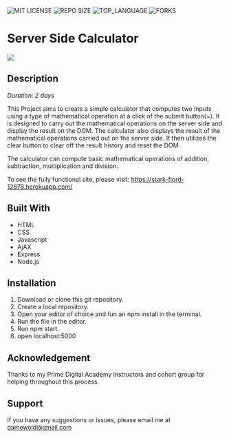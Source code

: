 ![MIT LICENSE](https://img.shields.io/github/license/scottbromander/the_marketplace.svg?style=flat-square)
![REPO SIZE](https://img.shields.io/github/repo-size/scottbromander/the_marketplace.svg?style=flat-square)
![TOP_LANGUAGE](https://img.shields.io/github/languages/top/scottbromander/the_marketplace.svg?style=flat-square)
![FORKS](https://img.shields.io/github/forks/scottbromander/the_marketplace.svg?style=social)

# Server Side Calculator

<img src='https://github.com/damewold/Simple_Calculator/blob/master/server/public/calc.gif'/>

## Description
_Duration: 2 days_

This Project aims to create a simple calculator that computes two inputs using a type of mathematical operation at a click of the submit button(=). It is designed to carry out the mathematical operations on the server side and display the result on the DOM. The calculator also displays the result of the mathematical operations carried out on the server side. It then utilizes the clear button to clear off the result history and reset the DOM.

The calculator can compute basic mathematical operations of addition, subtraction, multiplication and division.

To see the fully functional site, please visit: https://stark-fjord-12878.herokuapp.com/

  ## Built With
  - HTML
  - CSS
  - Javascript
  - AjAX
  - Express
  - Node.js
  
  ## Installation 

1. Download or clone this git repository.
2. Create a local repository.
3. Open your editor of choice and fun an npm install in the terminal.
4. Run the file in the editor. 
5. Run npm start.
6. open localhost:5000
  
## Acknowledgement

Thanks to my Prime Digital Academy instructors and cohort group for helping throughout this process.

## Support

If you have any suggestions or issues, please email me at damewold@gmail.com
